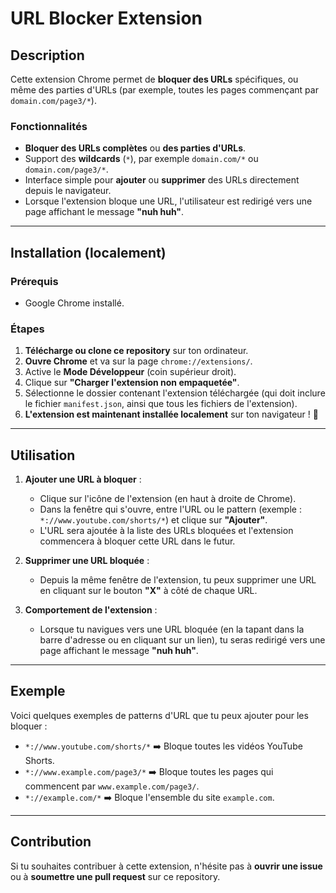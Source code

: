 # URL Blocker Extension

## Description

Cette extension Chrome permet de **bloquer des URLs** spécifiques, ou même des parties d'URLs (par exemple, toutes les pages commençant par `domain.com/page3/*`).

### Fonctionnalités
- **Bloquer des URLs complètes** ou **des parties d'URLs**.  
- Support des **wildcards** (`*`), par exemple `domain.com/*` ou `domain.com/page3/*`.  
- Interface simple pour **ajouter** ou **supprimer** des URLs directement depuis le navigateur.  
- Lorsque l'extension bloque une URL, l'utilisateur est redirigé vers une page affichant le message **"nuh huh"**.

---

## Installation (localement)

### Prérequis
- Google Chrome installé.

### Étapes
1. **Télécharge ou clone ce repository** sur ton ordinateur.  
2. **Ouvre Chrome** et va sur la page `chrome://extensions/`.  
3. Active le **Mode Développeur** (coin supérieur droit).  
4. Clique sur **"Charger l'extension non empaquetée"**.  
5. Sélectionne le dossier contenant l'extension téléchargée (qui doit inclure le fichier `manifest.json`, ainsi que tous les fichiers de l'extension).  
6. **L'extension est maintenant installée localement** sur ton navigateur ! 🎉

---

## Utilisation

1. **Ajouter une URL à bloquer** :
    - Clique sur l'icône de l'extension (en haut à droite de Chrome).  
    - Dans la fenêtre qui s'ouvre, entre l'URL ou le pattern (exemple : `*://www.youtube.com/shorts/*`) et clique sur **"Ajouter"**.  
    - L'URL sera ajoutée à la liste des URLs bloquées et l'extension commencera à bloquer cette URL dans le futur.

2. **Supprimer une URL bloquée** :
    - Depuis la même fenêtre de l'extension, tu peux supprimer une URL en cliquant sur le bouton **"X"** à côté de chaque URL.

3. **Comportement de l'extension** :
    - Lorsque tu navigues vers une URL bloquée (en la tapant dans la barre d'adresse ou en cliquant sur un lien), tu seras redirigé vers une page affichant le message **"nuh huh"**.

---

## Exemple

Voici quelques exemples de patterns d'URL que tu peux ajouter pour les bloquer :

- `*://www.youtube.com/shorts/*` ➡️ Bloque toutes les vidéos YouTube Shorts.  
- `*://www.example.com/page3/*` ➡️ Bloque toutes les pages qui commencent par `www.example.com/page3/`.  
- `*://example.com/*` ➡️ Bloque l'ensemble du site `example.com`.

---

## Contribution

Si tu souhaites contribuer à cette extension, n'hésite pas à **ouvrir une issue** ou à **soumettre une pull request** sur ce repository.
